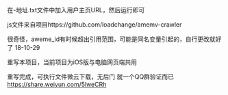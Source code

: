 在-地址.txt文件中加入用户主页URL，然后运行即可

js文件来自项目https://github.com/loadchange/amemv-crawler

很奇怪，aweme_id有时候超出引用范围，可能是同名变量引起的，自行更改就好了
18-10-29

重写本项目，当前项目为iOS版与电脑网页端共用

重写完成，可执行文件微云下载，无后门 就一个QQ群验证而已
https://share.weiyun.com/5lweCRh
